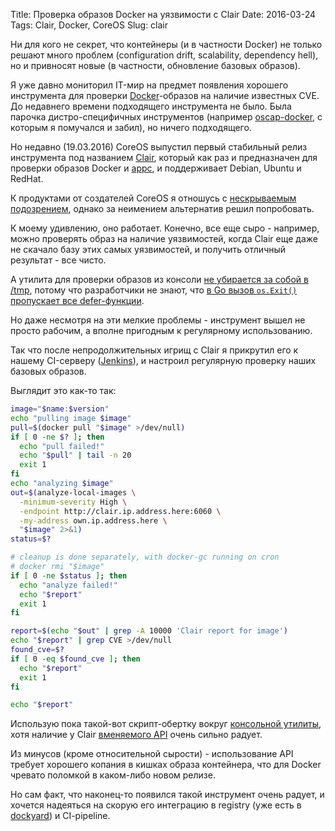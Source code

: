 Title: Проверка образов Docker на уязвимости с Clair
Date: 2016-03-24
Tags: Clair, Docker, CoreOS
Slug: clair

Ни для кого не секрет, что контейнеры (и в частности Docker) не только решают
много проблем (configuration drift, scalability, dependency hell), но и привносят новые
(в частности, обновление базовых образов).

Я уже давно мониторил IT-мир на предмет появления хорошего инструмента для
проверки [Docker](http://docker.com)-образов на наличие известных CVE.
До недавнего времени подходящего инструмента не было. Была парочка дистро-специфичных
инструментов (например [oscap-docker](https://github.com/OpenSCAP/container-compliance),
с которым я помучался и забил), но ничего подходящего.

Но недавно (19.03.2016) CoreOS выпустил первый
стабильный релиз инструмента под названием [Clair](https://github.com/coreos/clair),
который как раз и предназначен для проверки образов Docker и [appc](https://github.com/appc/spec),
и поддерживает Debian, Ubuntu и RedHat.

К продуктами от создателей CoreOS я отношусь с [нескрываемым](/it/coreos-opinion)
[подозрением](/it/goodby-coreos), однако за неимением альтернатив решил попробовать.

К моему удивлению, оно работает. Конечно, все еще сыро - например, можно
проверять образ на наличие уязвимостей, когда Clair еще даже не скачало базу
этих самых уязвимостей, и получить отличный результат - все чисто.

А утилита для проверки образов из консоли
[не убирается за собой в /tmp](https://github.com/coreos/clair/issues/117),
потому что разработчики не знают, что
[в Go вызов `os.Exit()` пропускает все defer-функции](https://gobyexample.com/exit).

Но даже несмотря на эти мелкие проблемы - инструмент вышел не просто рабочим,
а вполне пригодным к регулярному использованию.

Так что после непродолжительных игрищ с Clair я прикрутил его к нашему CI-серверу
([Jenkins](https://jenkins.io)), и настроил регулярную проверку
наших базовых образов.

Выглядит это как-то так:

```bash
image="$name:$version"
echo "pulling image $image"
pull=$(docker pull "$image" >/dev/null)
if [ 0 -ne $? ]; then
  echo "pull failed!"
  echo "$pull" | tail -n 20
  exit 1
fi
echo "analyzing $image"
out=$(analyze-local-images \
  -minimum-severity High \
  -endpoint http://clair.ip.address.here:6060 \
  -my-address own.ip.address.here \
  "$image" 2>&1)
status=$?

# cleanup is done separately, with docker-gc running on cron
# docker rmi "$image"
if [ 0 -ne $status ]; then
  echo "analyze failed!"
  echo "$report"
  exit 1
fi

report=$(echo "$out" | grep -A 10000 'Clair report for image')
echo "$report" | grep CVE >/dev/null
found_cve=$?
if [ 0 -eq $found_cve ]; then
  echo "$report"
  exit 1
fi

echo "$report"
```

Использую пока такой-вот скрипт-обертку вокруг
[консольной утилиты](https://github.com/coreos/clair/tree/master/contrib/analyze-local-images),
хотя наличие у Clair [вменяемого API](https://github.com/coreos/clair/blob/master/api/v1/README.md)
очень сильно радует.

Из минусов (кроме относительной сырости) - использование API требует хорошего
копания в кишках образа контейнера, что для Docker чревато поломкой в каком-либо новом релизе.

Но сам факт, что наконец-то появился такой инструмент очень радует, и хочется
надеяться на скорую его интеграцию в registry (уже есть в [dockyard](https://github.com/containerops/dockyard))
и CI-pipeline.
